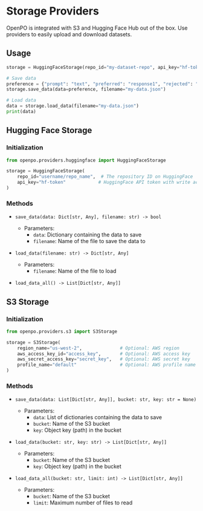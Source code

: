 # Storage Providers

OpenPO is integrated with S3 and Hugging Face Hub out of the box. Use providers to easily upload and download datasets.

## Usage
```python
storage = HuggingFaceStorage(repo_id="my-dataset-repo", api_key="hf-token")

# Save data
preference = {"prompt": "text", "preferred": "response1", "rejected": "response2"}
storage.save_data(data=preference, filename="my-data.json")

# Load data
data = storage.load_data(filename="my-data.json")
print(data)
```

## Hugging Face Storage

### Initialization
```python
from openpo.providers.huggingface import HuggingFaceStorage

storage = HuggingFaceStorage(
    repo_id="username/repo_name",  # The repository ID on HuggingFace
    api_key="hf-token"            # HuggingFace API token with write access
)
```

### Methods
- `save_data(data: Dict[str, Any], filename: str) -> bool`
    - Parameters:
        - `data`: Dictionary containing the data to save
        - `filename`: Name of the file to save the data to

- `load_data(filename: str) -> Dict[str, Any]`
    - Parameters:
        - `filename`: Name of the file to load

- `load_data_all() -> List[Dict[str, Any]]`


## S3 Storage

### Initialization
```python
from openpo.providers.s3 import S3Storage

storage = S3Storage(
    region_name="us-west-2",              # Optional: AWS region
    aws_access_key_id="access_key",       # Optional: AWS access key
    aws_secret_access_key="secret_key",   # Optional: AWS secret key
    profile_name="default"                # Optional: AWS profile name
)
```

### Methods
- `save_data(data: List[Dict[str, Any]], bucket: str, key: str = None)`
    - Parameters:
        - `data`: List of dictionaries containing the data to save
        - `bucket`: Name of the S3 bucket
        - `key`: Object key (path) in the bucket

- `load_data(bucket: str, key: str) -> List[Dict[str, Any]]`
    - Parameters:
        - `bucket`: Name of the S3 bucket
        - `key`: Object key (path) in the bucket

- `load_data_all(bucket: str, limit: int) -> List[Dict[str, Any]]`
    - Parameters:
        - `bucket`: Name of the S3 bucket
        - `limit`: Maximum number of files to read

